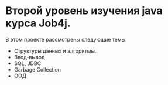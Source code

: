 # Второй уровень изучения java курса Job4j.
В этом проекте рассмотрены следующие темы:
- Структуры данных и алгоритмы.
- Ввод-вывод
- SQL, JDBC
- Garbage Collection
- ООД